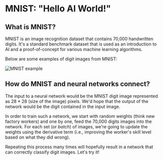 # MNIST: "Hello AI World!"

## What is MNIST?

MNIST is an image recognition dataset that contains 70,000 handwritten digits. It's a standard benchmark dataset that is used as an introduction to AI and a proof-of-concept for various machine learning algorithms.

Below are some examples of digit images from MNIST:

![MNIST example](https://upload.wikimedia.org/wikipedia/commons/2/27/MnistExamples.png)

## How do MNIST and neural networks connect?

The input to a neural network would be the MNIST digit image represented as 28 * 28 (size of the image) pixels. We'd hope that the output of the network would be the digit contained in the input image.

In order to train such a network, we start with random weights (think new factory workers) and one by one, feed the 70,000 digits images into the network. For each set (or _batch_) of images, we're going to update the weights using the derivative term (i.e., improving the worker's skill level based on what they did wrong).

Repeating this process many times will hopefully result in a network that can correctly classify digit images. Let's try it!
